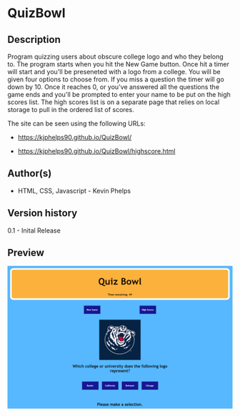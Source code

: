 # QuizBowl

Description
------------

Program quizzing users about obscure college logo and who they belong to. The program starts when you hit the New Game button. Once hit a timer will start and you'll be preseneted with a logo from a college. You will be given four options to choose from. If you miss a question the timer will go down by 10. Once it reaches 0, or you've answered all the questions the game ends and you'll be prompted to enter your name to be put on the high scores list. The high scores list is on a separate page that relies on local storage to pull in the ordered list of scores.


The site can be seen using the following URLs: 

* https://kjphelps90.github.io/QuizBowl/

* https://kjphelps90.github.io/QuizBowl/highscore.html


Author(s)
------------

* HTML, CSS, Javascript  - Kevin Phelps


Version history
------------

0.1 - Inital Release

Preview
------------

![ScreenShot](./assets/images/site_preview.png)